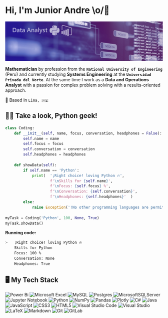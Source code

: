 # Hi, I'm Junior Andre \o/👋
<img src="https://raw.githubusercontent.com/jsalvadorz/jsalvadorz/master/main.jpg">

**Mathematician** by profession from the **`National University of Engineering`** (Peru) and currently studying **Systems Engineering** at the **`Universidad Privada del Norte`**. At the same time I work as a **Data and Operations Analyst** with a passion for complex problem solving with a results-oriented approach. <br>

📌 Based in `Lima, 🇵🇪`

## 👨‍🎓 Take a look, Python geek!

```Python
class Coding:
    def __init__(self, name, focus, conversation, headphones = False):
        self.name = name
        self.focus = focus
        self.conversation = conversation
        self.headphones = headphones
        
    def showData(self):
        if self.name == 'Python':
            print(  '¡Right choice! loving Python 🔥',
                    f'\nSkills for {self.name}',
                    f'\nFocus: {self.focus} %',
                    f'\nConversation: {self.conversation}',
                    f'\nHeadphones: {self.headphones}'  )
        else:
            raise Exception('!No other programming languages are permited! 😡')
        
myTask = Coding('Python', 100, None, True)
myTask.showData()
```

**Running code:**
```bash
>   ¡Right choice! loving Python 🔥 
    Skills for Python 
    Focus: 100 % 
    Conversation: None 
    Headphones: True
```

## 🖥 My Tech Stack

![Power Bi](https://img.shields.io/badge/power_bi-F2C811?style=for-the-badge&logo=powerbi&logoColor=black)
![Microsoft Excel](https://img.shields.io/badge/Microsoft_Excel-217346?style=for-the-badge&logo=microsoft-excel&logoColor=white)
![MySQL](https://img.shields.io/badge/mysql-%2300f.svg?style=for-the-badge&logo=mysql&logoColor=white)
![Postgres](https://img.shields.io/badge/postgres-%23316192.svg?style=for-the-badge&logo=postgresql&logoColor=white)
![MicrosoftSQLServer](https://img.shields.io/badge/Microsoft%20SQL%20Server-CC2927?style=for-the-badge&logo=microsoft%20sql%20server&logoColor=white)
![Jupyter Notebook](https://img.shields.io/badge/jupyter-%23FA0F00.svg?style=for-the-badge&logo=jupyter&logoColor=white)
![Python](https://img.shields.io/badge/python-3670A0?style=for-the-badge&logo=python&logoColor=ffdd54)
![NumPy](https://img.shields.io/badge/numpy-%23013243.svg?style=for-the-badge&logo=numpy&logoColor=white)
![Pandas](https://img.shields.io/badge/pandas-%23150458.svg?style=for-the-badge&logo=pandas&logoColor=white)
![Plotly](https://img.shields.io/badge/Plotly-%233F4F75.svg?style=for-the-badge&logo=plotly&logoColor=white)
![C#](https://img.shields.io/badge/c%23-%23239120.svg?style=for-the-badge&logo=c-sharp&logoColor=white)
![Java](https://img.shields.io/badge/java-%23ED8B00.svg?style=for-the-badge&logo=openjdk&logoColor=white)
![JavaScript](https://img.shields.io/badge/javascript-%23323330.svg?style=for-the-badge&logo=javascript&logoColor=%23F7DF1E)
![CSS3](https://img.shields.io/badge/css3-%231572B6.svg?style=for-the-badge&logo=css3&logoColor=white)
![HTML5](https://img.shields.io/badge/html5-%23E34F26.svg?style=for-the-badge&logo=html5&logoColor=white)
![Visual Studio Code](https://img.shields.io/badge/Visual%20Studio%20Code-0078d7.svg?style=for-the-badge&logo=visual-studio-code&logoColor=white)
![Visual Studio](https://img.shields.io/badge/Visual%20Studio-5C2D91.svg?style=for-the-badge&logo=visual-studio&logoColor=white)
![LaTeX](https://img.shields.io/badge/latex-%23008080.svg?style=for-the-badge&logo=latex&logoColor=white)
![Markdown](https://img.shields.io/badge/markdown-%23000000.svg?style=for-the-badge&logo=markdown&logoColor=white)
![Git](https://img.shields.io/badge/git-%23F05033.svg?style=for-the-badge&logo=git&logoColor=white)
![GitLab](https://img.shields.io/badge/gitlab-%23181717.svg?style=for-the-badge&logo=gitlab&logoColor=white)
